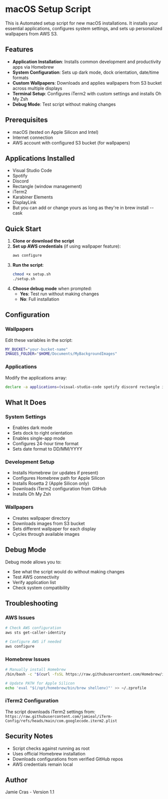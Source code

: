 # macOS Setup Script

This is Automated setup script for new macOS installations. It installs your essential applications, configures system settings, and sets up personalized wallpapers from AWS S3.

## Features

- **Application Installation**: Installs common development and productivity apps via Homebrew
- **System Configuration**: Sets up dark mode, dock orientation, date/time formats
- **Custom Wallpapers**: Downloads and applies wallpapers from S3 bucket across multiple displays
- **Terminal Setup**: Configures iTerm2 with custom settings and installs Oh My Zsh
- **Debug Mode**: Test script without making changes

## Prerequisites

- macOS (tested on Apple Silicon and Intel)
- Internet connection
- AWS account with configured S3 bucket (for wallpapers) 

## Applications Installed

- Visual Studio Code
- Spotify
- Discord
- Rectangle (window management)
- iTerm2
- Karabiner Elements
- DisplayLink
- But you can add or change yours as long as they're in brew install --cask 

## Quick Start

1. **Clone or download the script**
2. **Set up AWS credentials** (if using wallpaper feature):
   ```bash
   aws configure
   ```
3. **Run the script**:
   ```bash
   chmod +x setup.sh
   ./setup.sh
   ```
4. **Choose debug mode** when prompted:
   - **Yes**: Test run without making changes
   - **No**: Full installation

## Configuration

### Wallpapers
Edit these variables in the script:
```bash
MY_BUCKET="your-bucket-name"
IMAGES_FOLDER="$HOME/Documents/MyBackgroundImages"
```

### Applications
Modify the applications array:
```bash
declare -a applications=(visual-studio-code spotify discord rectangle iterm2)
```

## What It Does

### System Settings
- Enables dark mode
- Sets dock to right orientation
- Enables single-app mode
- Configures 24-hour time format
- Sets date format to DD/MM/YYYY

### Development Setup
- Installs Homebrew (or updates if present)
- Configures Homebrew path for Apple Silicon
- Installs Rosetta 2 (Apple Silicon only)
- Downloads iTerm2 configuration from GitHub
- Installs Oh My Zsh

### Wallpapers
- Creates wallpaper directory
- Downloads images from S3 bucket
- Sets different wallpaper for each display
- Cycles through available images

## Debug Mode

Debug mode allows you to:
- See what the script would do without making changes
- Test AWS connectivity
- Verify application list
- Check system compatibility

## Troubleshooting

### AWS Issues
```bash
# Check AWS configuration
aws sts get-caller-identity

# Configure AWS if needed
aws configure
```

### Homebrew Issues
```bash
# Manually install Homebrew
/bin/bash -c "$(curl -fsSL https://raw.githubusercontent.com/Homebrew/install/HEAD/install.sh)"

# Update PATH for Apple Silicon
echo 'eval "$(/opt/homebrew/bin/brew shellenv)"' >> ~/.zprofile
```

### iTerm2 Configuration
The script downloads iTerm2 settings from: 
`https://raw.githubusercontent.com/jamieal/iTerm-Config/refs/heads/main/com.googlecode.iterm2.plist`

## Security Notes

- Script checks against running as root
- Uses official Homebrew installation
- Downloads configurations from verified GitHub repos
- AWS credentials remain local

## Author

Jamie Cras - Version 1.1